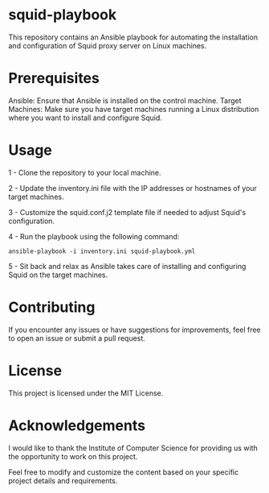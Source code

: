 # squid-playbook

This repository contains an Ansible playbook for automating the installation and configuration of Squid proxy server on Linux machines.

# Prerequisites

Ansible: Ensure that Ansible is installed on the control machine.
Target Machines: Make sure you have target machines running a Linux distribution where you want to install and configure Squid.

# Usage


1 - Clone the repository to your local machine.

2 - Update the inventory.ini file with the IP addresses or hostnames of your target machines.

3 - Customize the squid.conf.j2 template file if needed to adjust Squid's configuration.

4 - Run the playbook using the following command:

    ansible-playbook -i inventory.ini squid-playbook.yml

5 - Sit back and relax as Ansible takes care of installing and configuring Squid on the target machines.


# Contributing

If you encounter any issues or have suggestions for improvements, feel free to open an issue or submit a pull request.

# License

This project is licensed under the MIT License.


# Acknowledgements


I would like to thank the Institute of Computer Science for providing us with the opportunity to work on this project.

Feel free to modify and customize the content based on your specific project details and requirements.
